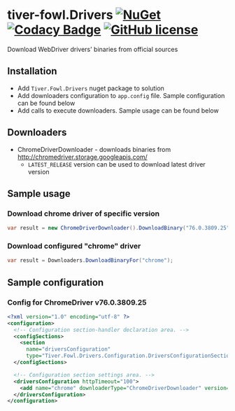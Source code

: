# tiver-fowl.Drivers [![NuGet](https://img.shields.io/nuget/v/Tiver.Fowl.Drivers.svg)](https://www.nuget.org/packages/Tiver.Fowl.Drivers/) [![Codacy Badge](https://img.shields.io/codacy/grade/2ecdd0d0d6af44e480bb899af695e442/master.svg)](https://www.codacy.com/app/mr.hant/tiver-fowl.Drivers?utm_source=github.com&amp;utm_medium=referral&amp;utm_content=MrHant/tiver-fowl.Drivers&amp;utm_campaign=Badge_Grade) [![GitHub license](https://img.shields.io/badge/license-MIT-blue.svg)](https://raw.githubusercontent.com/MrHant/tiver-fowl/master/LICENSE)


Download WebDriver drivers' binaries from official sources
## Installation
* Add ```Tiver.Fowl.Drivers``` nuget package to solution
* Add downloaders configuration to ```app.config``` file. Sample configuration can be found below
* Add calls to execute downloaders. Sample usage can be found below

## Downloaders
* ChromeDriverDownloader - downloads binaries from http://chromedriver.storage.googleapis.com/
  * ```LATEST_RELEASE``` version can be used to download latest driver version

## Sample usage
### Download chrome driver of specific version

```c#
var result = new ChromeDriverDownloader().DownloadBinary("76.0.3809.25");
```

### Download configured "chrome" driver

```c#
var result = Downloaders.DownloadBinaryFor("chrome");
```



## Sample configuration

### Config for ChromeDriver v76.0.3809.25
```xml
<?xml version="1.0" encoding="utf-8" ?>
<configuration>
  <!-- Configuration section-handler declaration area. -->
  <configSections>
    <section
      name="driversConfiguration"
      type="Tiver.Fowl.Drivers.Configuration.DriversConfigurationSection, Tiver.Fowl.Drivers" />
  </configSections>

  <!-- Configuration section settings area. -->
  <driversConfiguration httpTimeout="100">
    <add name="chrome" downloaderType="ChromeDriverDownloader" version="76.0.3809.25" />
  </driversConfiguration>
</configuration>
```
